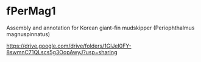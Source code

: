 # fPerMag1
Assembly and annotation for Korean giant-fin mudskipper (Periophthalmus magnuspinnatus)

https://drive.google.com/drive/folders/1GlJel0FY-8swmnC71QLscs5g3OopAwyJ?usp=sharing
